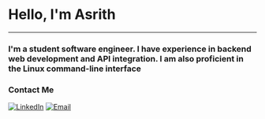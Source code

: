 # Hello, I'm Asrith

---

### I'm a student software engineer. I have experience in backend web development and API integration. I am also proficient in the Linux command-line interface

### Contact Me
[![LinkedIn](https://img.shields.io/badge/-LinkedIn-007B5?color=red&style=flat-square&logo=linkedin&logoColor=white)](https://www.linkedin.com/in/asrith-atluri/)
[![Email](https://img.shields.io/badge/-Email-007B5?color=white&style=flat-square&logo=gmail&logoColor=red)](mailto:asrithatluri@gmail.com)
